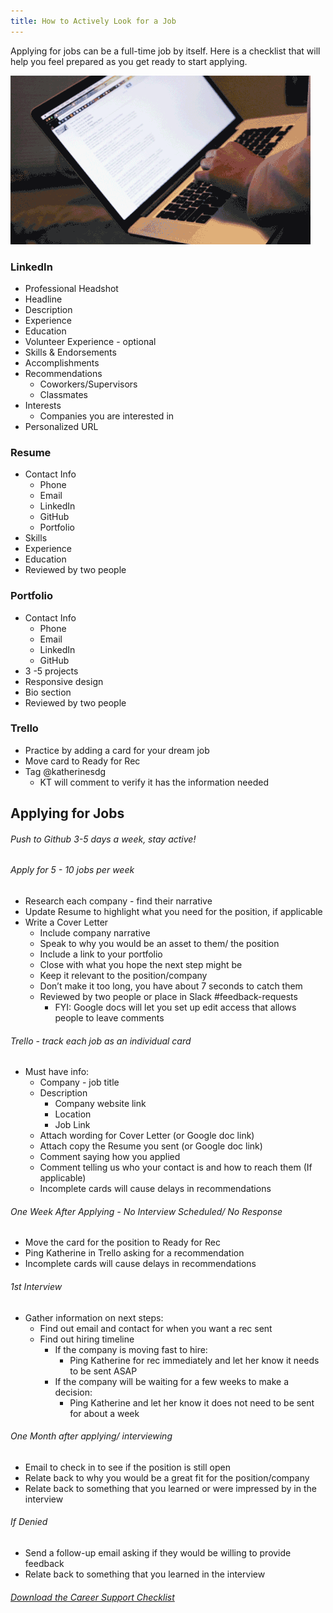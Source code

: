 ```yaml
---
title: How to Actively Look for a Job
---
```


Applying for jobs can be a full-time job by itself. Here is a checklist that will help you feel prepared as you get ready to start applying.

![](./assets/jobsearch.gif)

### LinkedIn

- Professional Headshot
- Headline
- Description
- Experience
- Education
- Volunteer Experience - optional
- Skills & Endorsements
- Accomplishments
- Recommendations
  - Coworkers/Supervisors
  - Classmates
- Interests
  - Companies you are interested in
- Personalized URL

### Resume

- Contact Info
  - Phone
  - Email
  - LinkedIn
  - GitHub
  - Portfolio
- Skills
- Experience
- Education
- Reviewed by two people

### Portfolio

- Contact Info
  - Phone
  - Email
  - LinkedIn
  - GitHub
- 3 -5 projects
- Responsive design
- Bio section
- Reviewed by two people

### Trello

- Practice by adding a card for your dream job
- Move card to Ready for Rec
- Tag @katherinesdg
  - KT will comment to verify it has the information needed

## Applying for Jobs

###### Push to Github 3-5 days a week, stay active!

###### Apply for 5 - 10 jobs per week

- Research each company - find their narrative
- Update Resume to highlight what you need for the position, if applicable
- Write a Cover Letter
  - Include company narrative
  - Speak to why you would be an asset to them/ the position
  - Include a link to your portfolio
  - Close with what you hope the next step might be
  - Keep it relevant to the position/company
  - Don’t make it too long, you have about 7 seconds to catch them
  - Reviewed by two people or place in Slack #feedback-requests
    - FYI: Google docs will let you set up edit access that allows people to leave comments

###### Trello - track each job as an individual card

- Must have info:
  - Company - job title
  - Description
    - Company website link
    - Location
    - Job Link
  - Attach wording for Cover Letter (or Google doc link)
  - Attach copy the Resume you sent (or Google doc link)
  - Comment saying how you applied
  - Comment telling us who your contact is and how to reach them (If applicable)
  - Incomplete cards will cause delays in recommendations

###### One Week After Applying - No Interview Scheduled/ No Response

- Move the card for the position to Ready for Rec
- Ping Katherine in Trello asking for a recommendation
- Incomplete cards will cause delays in recommendations

###### 1st Interview

- Gather information on next steps:
  - Find out email and contact for when you want a rec sent
  - Find out hiring timeline
    - If the company is moving fast to hire:
      - Ping Katherine for rec immediately and let her know it needs to be sent ASAP
    - If the company will be waiting for a few weeks to make a decision:
      - Ping Katherine and let her know it does not need to be sent for about a week

###### One Month after applying/ interviewing

- Email to check in to see if the position is still open
- Relate back to why you would be a great fit for the position/company
- Relate back to something that you learned or were impressed by in the interview

###### If Denied

- Send a follow-up email asking if they would be willing to provide feedback
- Relate back to something that you learned in the interview

###### [Download the Career Support Checklist](./assets/cs-checklist.pdf)

